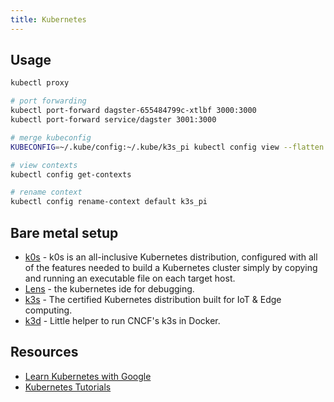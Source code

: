 ```yaml
---
title: Kubernetes
---
```


## Usage

```bash
kubectl proxy

# port forwarding
kubectl port-forward dagster-655484799c-xtlbf 3000:3000
kubectl port-forward service/dagster 3001:3000

# merge kubeconfig
KUBECONFIG=~/.kube/config:~/.kube/k3s_pi kubectl config view --flatten > new

# view contexts
kubectl config get-contexts

# rename context
kubectl config rename-context default k3s_pi
```

## Bare metal setup

- [k0s](https://docs.k0sproject.io/) - k0s is an all-inclusive Kubernetes distribution, configured with all of the features needed to build a Kubernetes cluster simply by copying and running an executable file on each target host.
- [Lens](https://k8slens.dev) - the kubernetes ide for debugging.
- [k3s](https://k3s.io/) - The certified Kubernetes distribution built for IoT & Edge computing.
- [k3d](https://github.com/k3d-io/k3d) - Little helper to run CNCF's k3s in Docker.

## Resources

- [Learn Kubernetes with Google](https://learnkubernetes.withgoogle.com/)
- [Kubernetes Tutorials](https://kubernetes.io/docs/tutorials/)

